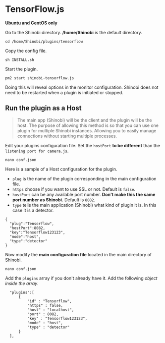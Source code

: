 # TensorFlow.js

**Ubuntu and CentOS only**

Go to the Shinobi directory. **/home/Shinobi** is the default directory.

```
cd /home/Shinobi/plugins/tensorflow
```

Copy the config file.

```
sh INSTALL.sh
```

Start the plugin.

```
pm2 start shinobi-tensorflow.js
```

Doing this will reveal options in the monitor configuration. Shinobi does not need to be restarted when a plugin is initiated or stopped.

## Run the plugin as a Host
> The main app (Shinobi) will be the client and the plugin will be the host. The purpose of allowing this method is so that you can use one plugin for multiple Shinobi instances. Allowing you to easily manage connections without starting multiple processes.

Edit your plugins configuration file. Set the `hostPort` **to be different** than the `listening port for camera.js`.

```
nano conf.json
```

Here is a sample of a Host configuration for the plugin.
 - `plug` is the name of the plugin corresponding in the main configuration file.
 - `https` choose if you want to use SSL or not. Default is `false`.
 - `hostPort` can be any available port number. **Don't make this the same port number as Shinobi.** Default is `8082`.
 - `type` tells the main application (Shinobi) what kind of plugin it is. In this case it is a detector.

```
{
  "plug":"Tensorflow",
  "hostPort":8082,
  "key":"Tensorflow123123",
  "mode":"host",
  "type":"detector"
}
```

Now modify the **main configuration file** located in the main directory of Shinobi.

```
nano conf.json
```

Add the `plugins` array if you don't already have it. Add the following *object inside the array*.

```
  "plugins":[
      {
          "id" : "Tensorflow",
          "https" : false,
          "host" : "localhost",
          "port" : 8082,
          "key" : "Tensorflow123123",
          "mode" : "host",
          "type" : "detector"
      }
  ],
```

